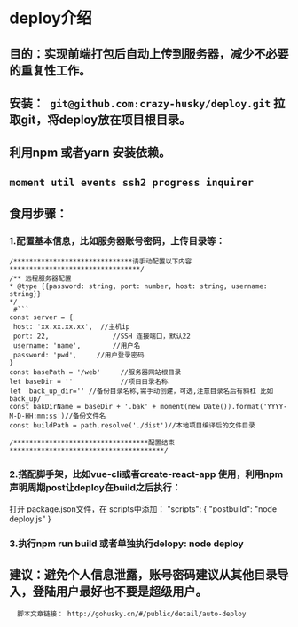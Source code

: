 # deploy介绍

## 目的：实现前端打包后自动上传到服务器，减少不必要的重复性工作。


##  安装：```  git@github.com:crazy-husky/deploy.git ``` 拉取git，将deploy放在项目根目录。
##  利用npm 或者yarn 安装依赖。
##  ``` moment util events ssh2 progress inquirer ```

## 食用步骤：
  ### 1.配置基本信息，比如服务器账号密码，上传目录等：
   ```
   /******************************请手动配置以下内容*********************************/  
   /** 远程服务器配置
   * @type {{password: string, port: number, host: string, username: string}}
   */
    #```
  const server = {
    host: 'xx.xx.xx.xx',  //主机ip
    port: 22,                //SSH 连接端口，默认22
    username: 'name',        //用户名
    password: 'pwd',     //用户登录密码
  }
  const basePath = '/web'     //服务器网站根目录
  let baseDir = ''            //项目目录名称
  let  back_up_dir='' //备份目录名称,需手动创建，可选,注意目录名后有斜杠 比如    back_up/
  const bakDirName = baseDir + '.bak' + moment(new Date()).format('YYYY-M-D-HH:mm:ss')//备份文件名
  const buildPath = path.resolve('./dist')//本地项目编译后的文件目录

  /**********************************配置结束***************************************/
   ```
   ### 2.搭配脚手架，比如vue-cli或者create-react-app 使用，利用npm 声明周期post让deploy在build之后执行：
   打开 package.json文件，在 scripts中添加：
      "scripts": {
          "postbuild": "node deploy.js"
       }
     
   ### 3.执行npm run build 或者单独执行delopy: node deploy
   
   ## 建议：避免个人信息泄露，账号密码建议从其他目录导入，登陆用户最好也不要是超级用户。
      脚本文章链接： http://gohusky.cn/#/public/detail/auto-deploy
